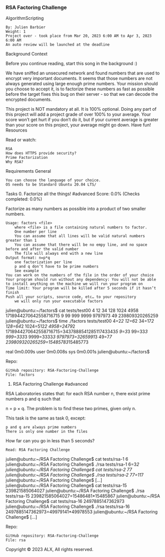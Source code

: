 ### RSA Factoring Challenge
AlgorithmScripting

    By: Julien Barbier
    Weight: 1
    Project over - took place from Mar 20, 2023 6:00 AM to Apr 3, 2023 6:00 AM
    An auto review will be launched at the deadline

Background Context

Before you continue reading, start this song in the background :)



We have sniffed an unsecured network and found numbers that are used to encrypt very important documents. It seems that those numbers are not always generated using large enough prime numbers. Your mission should you choose to accept it, is to factorize these numbers as fast as possible before the target fixes this bug on their server - so that we can decode the encrypted documents.

This project is NOT mandatory at all. It is 100% optional. Doing any part of this project will add a project grade of over 100% to your average. Your score won’t get hurt if you don’t do it, but if your current average is greater than your score on this project, your average might go down. Have fun!
Resources

Read or watch:

    RSA
    How does HTTPS provide security?
    Prime Factorization
    Why RSA?

Requirements
General

    You can choose the language of your choice.
    OS needs to be Standard Ubuntu 20.04 LTS/

Tasks
0. Factorize all the things!
#advanced
Score: 0.0% (Checks completed: 0.0%)

Factorize as many numbers as possible into a product of two smaller numbers.

    Usage: factors <file>
        where <file> is a file containing natural numbers to factor.
        One number per line
        You can assume that all lines will be valid natural numbers greater than 1
        You can assume that there will be no empy line, and no space before and after the valid number
        The file will always end with a new line
    Output format: n=p*q
        one factorization per line
        p and q don’t have to be prime numbers
        See example
    You can work on the numbers of the file in the order of your choice
    Your program should run without any dependency: You will not be able to install anything on the machine we will run your program on
    Time limit: Your program will be killed after 5 seconds if it hasn’t finish
    Push all your scripts, source code, etc… to your repository
        we will only run your executable factors

julien@ubuntu:~/factors$ cat tests/test00 
4
12
34
128
1024
4958
1718944270642558716715
9
99
999
9999
9797973
49
239809320265259
julien@ubuntu:~/factors$ time ./factors tests/test00
4=2*2
12=6*2
34=17*2
128=64*2
1024=512*2
4958=2479*2
1718944270642558716715=343788854128511743343*5
9=3*3
99=33*3
999=333*3
9999=3333*3
9797973=3265991*3
49=7*7
239809320265259=15485783*15485773

real    0m0.009s
user    0m0.008s
sys 0m0.001s
julien@ubuntu:~/factors$ 

Repo:

    GitHub repository: RSA-Factoring-Challenge
    File: factors

1. RSA Factoring Challenge
#advanced

RSA Laboratories states that: for each RSA number n, there exist prime numbers p and q such that

n = p × q. The problem is to find these two primes, given only n.

This task is the same as task 0, except:

    p and q are always prime numbers
    There is only one number in the files

How far can you go in less than 5 seconds?

    Read: RSA Factoring Challenge

julien@ubuntu:~/RSA Factoring Challenge$ cat tests/rsa-1
6
julien@ubuntu:~/RSA Factoring Challenge$ ./rsa tests/rsa-1
6=3*2
julien@ubuntu:~/RSA Factoring Challenge$ cat tests/rsa-2
77
julien@ubuntu:~/RSA Factoring Challenge$ ./rsa tests/rsa-2
77=11*7
julien@ubuntu:~/RSA Factoring Challenge$ [...]  
julien@ubuntu:~/RSA Factoring Challenge$ cat tests/rsa-15
239821585064027
julien@ubuntu:~/RSA Factoring Challenge$ ./rsa tests/rsa-15 
239821585064027=15486481*15485867
julien@ubuntu:~/RSA Factoring Challenge$ cat tests/rsa-16
2497885147362973
julien@ubuntu:~/RSA Factoring Challenge$ ./rsa tests/rsa-16
2497885147362973=49979141*49978553
julien@ubuntu:~/RSA Factoring Challenge$ [...]

Repo:

    GitHub repository: RSA-Factoring-Challenge
    File: rsa

Copyright © 2023 ALX, All rights reserved.
